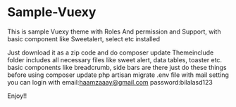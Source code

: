 # Sample-Vuexy
This is sample Vuexy theme with Roles And permission and Support, with basic component like Sweetalert, select etc installed 

Just download it as a zip code and do composer update 
Themeinclude folder includes all necessary files like sweet alert, data tables, toaster etc.
basic components like breadcrumb, side bars are there
just do these things before using 
composer update
php artisan migrate 
.env file with mail setting 
you can login with 
email:haamzaaay@gmail.com
password:bilalasd123

Enjoy!!
